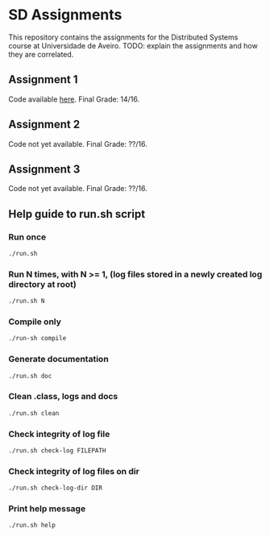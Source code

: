 # SD Assignments
This repository contains the assignments for the Distributed Systems course at Universidade de Aveiro.
TODO: explain the assignments and how they are correlated.

## Assignment 1
Code available [here](https://github.com/diogopjesus/sd-assignments/releases/tag/first-assignment).
Final Grade: 14/16.
## Assignment 2
Code not yet available.
Final Grade: ??/16.
## Assignment 3
Code not yet available.
Final Grade: ??/16.

## Help guide to run.sh script
### Run once
```bash
./run.sh
```
### Run N times, with N >= 1, (log files stored in a newly created log directory at root)
```bash
./run.sh N
```

### Compile only
```bash
./run-sh compile
```

### Generate documentation
```bash
./run.sh doc
```

### Clean .class, logs and docs
```bash
./run.sh clean
```

### Check integrity of log file
```bash
./run.sh check-log FILEPATH
```

### Check integrity of log files on dir
```bash
./run.sh check-log-dir DIR
```

### Print help message
```bash
./run.sh help
```


